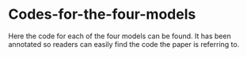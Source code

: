 # Codes-for-the-four-models
Here the code for each of the four models can be found. It has been annotated so readers can easily find the code the paper is referring to.
